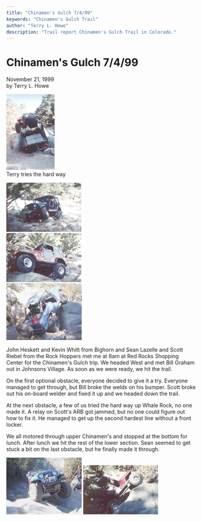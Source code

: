 ```yaml
---
title: "Chinamen's Gulch 7/4/99"
keywords: "Chinamen's Gulch Trail"
author: "Terry L. Howe"
description: "Trail report Chinamen's Gulch Trail in Colorado."
---
```

# Chinamen's Gulch 7/4/99

November 21, 1999  
by Terry L. Howe  
  
![Terry gets vertical](/img/terry/trail/cg9911/cm10.jpg)   
Terry tries the hard way   
  
![Kevin working through the first ostacle](/img/terry/trail/cg9911/cm9.jpg)   
![Bill a bit off camber](/img/terry/trail/cg9911/cm8.jpg)   
![Sean on whale rock](/img/terry/trail/cg9911/ch16.jpg)

John Heskett and Kevin Whitt from Bighorn and Sean Lazelle and Scott Riebel from the Rock Hoppers met me at 8am at Red Rocks Shopping Center for the Chinamen's Gulch trip. We headed West and met Bill Graham out in Johnsons Village. As soon as we were ready, we hit the trail.

On the first optional obstacle, everyone decided to give it a try. Everyone managed to get through, but Bill broke the welds on his bumper. Scott broke out his on-board welder and fixed it up and we headed down the trail.

At the next obstacle, a few of us tried the hard way up Whale Rock, no one made it. A relay on Scott's ARB got jammed, but no one could figure out how to fix it. He managed to get up the second hardest line without a front locker.

We all motored through upper Chinamen's and stopped at the bottom for lunch. After lunch we hit the rest of the lower section. Sean seemed to get stuck a bit on the last obstacle, but he finally made it through.

![Scott with no front locker](/img/terry/trail/cg9911/ch13.jpg) ![Terry gets vertical](/img/terry/trail/cg9911/cm4.jpg)